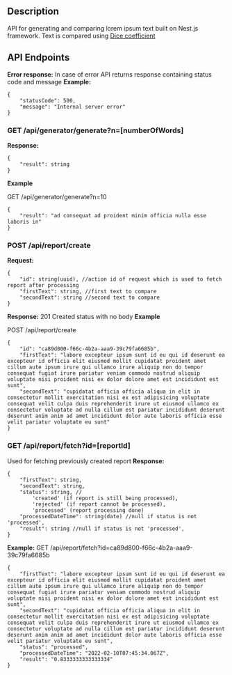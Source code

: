 ## Description

API for generating and comparing lorem ipsum text built on Nest.js framework. Text is compared using [Dice coefficient](https://en.wikipedia.org/wiki/S%C3%B8rensen%E2%80%93Dice_coefficient)
 
  
## API Endpoints

**Error response:**
In case of error API returns response containing status code and message
**Example:**
```
{
    "statusCode": 500,
    "message": "Internal server error"
}
```


### GET /api/generator/generate?n=[numberOfWords]

**Response:**
```
{
	"result": string
}
```

**Example**

GET /api/generator/generate?n=10
```
{
	"result": "ad consequat ad proident minim officia nulla esse laboris in"
}
```

### POST /api/report/create
**Request:**
```
{
    "id": string(uuid), //action id of request which is used to fetch report after processing
    "firstText": string, //first text to compare
    "secondText": string //second text to compare
}
```


**Response:**
201 Created status with no body
**Example**

POST /api/report/create
```
{
    "id": "ca89d800-f66c-4b2a-aaa9-39c79fa6685b",
    "firstText": "labore excepteur ipsum sunt id eu qui id deserunt ea excepteur id officia elit eiusmod mollit cupidatat proident amet cillum aute ipsum irure qui ullamco irure aliquip non do tempor consequat fugiat irure pariatur veniam commodo nostrud aliquip voluptate nisi proident nisi ex dolor dolore amet est incididunt est sunt",
    "secondText": "cupidatat officia officia aliqua in elit in consectetur mollit exercitation nisi ex est adipisicing voluptate consequat velit culpa duis reprehenderit irure ut eiusmod ullamco ex consectetur voluptate ad nulla cillum est pariatur incididunt deserunt deserunt anim anim ad amet incididunt dolor aute laboris officia esse velit pariatur voluptate eu sunt"
}
```

### GET /api/report/fetch?id=[reportId]
Used for fetching previously created report
**Response:**
```
{
    "firstText": string,
    "secondText": string,
    "status": string, // 
	    'created' (if report is still being processed), 
	    'rejected' (if report cannot be processed),
	    'processed' (report processing done)
    "processedDateTime": string(date) //null if status is not 'processed',
    "result": string //null if status is not 'processed',
}

```

**Example:**
GET /api/report/fetch?id=ca89d800-f66c-4b2a-aaa9-39c79fa6685b

```
{
    "firstText": "labore excepteur ipsum sunt id eu qui id deserunt ea excepteur id officia elit eiusmod mollit cupidatat proident amet cillum aute ipsum irure qui ullamco irure aliquip non do tempor consequat fugiat irure pariatur veniam commodo nostrud aliquip voluptate nisi proident nisi ex dolor dolore amet est incididunt est sunt",
    "secondText": "cupidatat officia officia aliqua in elit in consectetur mollit exercitation nisi ex est adipisicing voluptate consequat velit culpa duis reprehenderit irure ut eiusmod ullamco ex consectetur voluptate ad nulla cillum est pariatur incididunt deserunt deserunt anim anim ad amet incididunt dolor aute laboris officia esse velit pariatur voluptate eu sunt",
    "status": "processed",
    "processedDateTime": "2022-02-10T07:45:34.067Z",
    "result": "0.8333333333333334"
}
```
